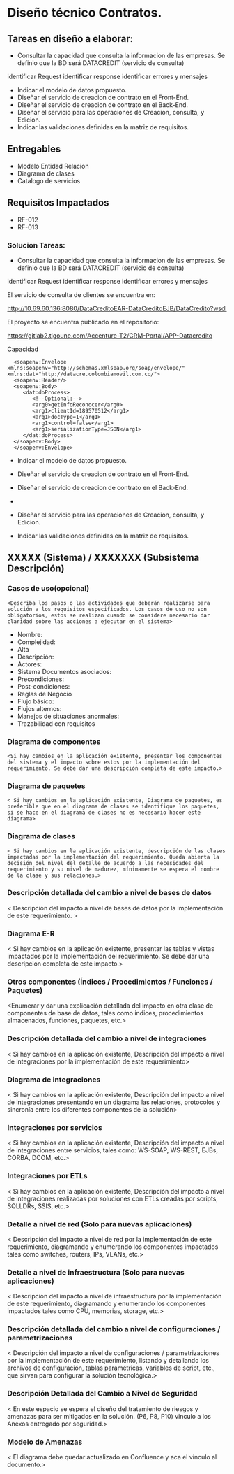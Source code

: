 # Diseño técnico Contratos.


## Tareas en diseño a elaborar:

- Consultar la capacidad que consulta la informacion de las empresas. Se definio que la BD será DATACREDIT (servicio de consulta)

identificar Request
identificar response 
identificar errores y mensajes  
     
- Indicar el modelo de datos propuesto. 
- Diseñar el servicio de creacion de contrato en el Front-End.
- Diseñar el servicio de creacion de contrato en el Back-End. 	
- Diseñar el servicio para las operaciones de Creacion, consulta, y Edicion. 
- Indicar las validaciones definidas en la matriz de requisitos. 

##  Entregables

+ Modelo Entidad Relacion
+ Diagrama de clases
+ Catalogo de servicios 



## Requisitos Impactados

* RF-012
* RF-013


### Solucion Tareas:

- Consultar la capacidad que consulta la informacion de las empresas. Se definio que la BD será DATACREDIT (servicio de consulta)

identificar Request
identificar response
identificar errores y mensajes

El servicio de consulta de clientes se encuentra en: 

http://10.69.60.136:8080/DataCreditoEAR-DataCreditoEJB/DataCredito?wsdl

El proyecto se encuentra publicado en el repositorio: 

https://gitlab2.tigoune.com/Accenture-T2/CRM-Portal/APP-Datacredito

Capacidad

      <soapenv:Envelope xmlns:soapenv="http://schemas.xmlsoap.org/soap/envelope/" xmlns:dat="http://datacre.colombiamovil.com.co/">
      <soapenv:Header/>
      <soapenv:Body>
         <dat:doProcess>
            <!--Optional:-->
            <arg0>getInfoReconocer</arg0>
            <arg1>clientId=189570512</arg1>
            <arg1>docType=1</arg1>
            <arg1>control=false</arg1>
            <arg1>serializationType=JSON</arg1>
         </dat:doProcess>
      </soapenv:Body>
      </soapenv:Envelope>


- Indicar el modelo de datos propuesto.
- Diseñar el servicio de creacion de contrato en el Front-End.

- Diseñar el servicio de creacion de contrato en el Back-End.
- 
- Diseñar el servicio para las operaciones de Creacion, consulta, y Edicion.
- Indicar las validaciones definidas en la matriz de requisitos.


## XXXXX (Sistema) / XXXXXXX (Subsistema	Descripción)


### Casos de uso(opcional)
    
    <Describa los pasos o las actividades que deberán realizarse para solución a los requisitos especificados. Los casos de uso no son obligatorios, estos se realizan cuando se considere necesario dar claridad sobre las acciones a ejecutar en el sistema>

* Nombre:	
* Complejidad:
* Alta
* Descripción:
* Actores:
* Sistema	Documentos asociados:
* Precondiciones:
* Post-condiciones:
* Reglas de Negocio
* Flujo básico:
* Flujos alternos:
* Manejos de situaciones anormales:
* Trazabilidad con requisitos


### Diagrama de componentes

    <Si hay cambios en la aplicación existente, presentar los componentes del sistema y el impacto sobre estos por la implementación del requerimiento. Se debe dar una descripción completa de este impacto.>

### Diagrama de paquetes

    < Si hay cambios en la aplicación existente, Diagrama de paquetes, es preferible que en el diagrama de clases se identifique los paquetes, si se hace en el diagrama de clases no es necesario hacer este diagrama>

### Diagrama de clases

    < Si hay cambios en la aplicación existente, descripción de las clases impactadas por la implementación del requerimiento. Queda abierta la decisión del nivel del detalle de acuerdo a las necesidades del requerimiento y su nivel de madurez, mínimamente se espera el nombre de la clase y sus relaciones.>

### Descripción detallada del cambio a nivel de bases de datos

   < Descripción del impacto a nivel de bases de datos por la implementación de este requerimiento. >

### Diagrama E-R

   < Si hay cambios en la aplicación existente, presentar las tablas y vistas impactados por la implementación del requerimiento. Se debe dar una descripción completa de este impacto.>

### Otros componentes (Índices / Procedimientos / Funciones / Paquetes)
   
   <Enumerar y dar una explicación detallada del impacto en otra clase de componentes de base de datos, tales como índices, procedimientos almacenados, funciones, paquetes, etc.>

### Descripción detallada del cambio a nivel de integraciones

   < Si hay cambios en la aplicación existente, Descripción del impacto a nivel de integraciones por la implementación de este requerimiento>

### Diagrama de integraciones

   < Si hay cambios en la aplicación existente, Descripción del impacto a nivel de integraciones presentando en un diagrama las relaciones, protocolos y sincronía entre los diferentes componentes de la solución>

### Integraciones por servicios

   < Si hay cambios en la aplicación existente, Descripción del impacto a nivel de integraciones entre servicios, tales como: WS-SOAP, WS-REST, EJBs, CORBA, DCOM, etc.>

### Integraciones por ETLs

   < Si hay cambios en la aplicación existente, Descripción del impacto a nivel de integraciones realizadas por soluciones con ETLs creadas por scripts, SQLLDRs, SSIS, etc.>

### Detalle a nivel de red (Solo para nuevas aplicaciones)

   <  Descripción del impacto a nivel de red por la implementación de este requerimiento, diagramando y enumerando los componentes impactados tales como switches, routers, IPs, VLANs, etc.>

### Detalle a nivel de infraestructura (Solo para nuevas aplicaciones)

   <  Descripción del impacto a nivel de infraestructura por la implementación de este requerimiento, diagramando y enumerando los componentes impactados tales como CPU, memorias, storage, etc.>

### Descripción detallada del cambio a nivel de configuraciones / parametrizaciones
   
   <  Descripción del impacto a nivel de configuraciones / parametrizaciones por la implementación de este requerimiento, listando y detallando los archivos de configuración, tablas paramétricas, variables de script, etc., que sirvan para configurar la solución tecnológica.>

### Descripción Detallada del Cambio a Nivel de Seguridad

   <  En este espacio se espera el diseño del tratamiento de riesgos y amenazas para ser mitigados en la solución.
   (P6, P8, P10) vinculo a los Anexos entregado por seguridad.>

### Modelo de Amenazas
   
   < El diagrama debe quedar actualizado en Confluence y aca el vínculo al documento.>

